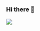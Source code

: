 ### Hi there 👋

<!--
**hazemmadkour/hazemmadkour** is a ✨ _special_ ✨ repository because its `README.md` (this file) appears on your GitHub profile.

Here are some ideas to get you started:

- 🔭 I’m currently working on ...
- 🌱 I’m currently learning ...
- 👯 I’m looking to collaborate on ...
- 🤔 I’m looking for help with ...
- 💬 Ask me about ...
- 📫 How to reach me: ...
- 😄 Pronouns: ...
- ⚡ Fun fact: ...
[![ReadMe Card](https://github-readme-stats.vercel.app/api/pin/?username=hazemmadkour&repo=node-test)](https://github.com/hazemmadkour/node-test)
-->

![](https://img.shields.io/badge/code-React-informational?style=flat&logo=React&logoColor=white&color=61DAFB)
